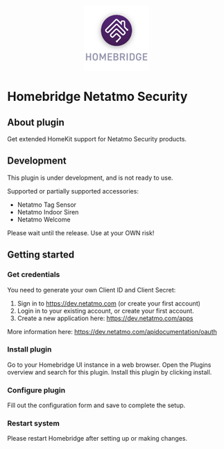 <p align="center">
<img src="https://github.com/homebridge/branding/raw/master/logos/homebridge-wordmark-logo-vertical.png" width="150">
</p>

# Homebridge Netatmo Security
## About plugin
Get extended HomeKit support for Netatmo Security products.

## Development
This plugin is under development, and is not ready to use.

Supported or partially supported accessories:
- Netatmo Tag Sensor
- Netatmo Indoor Siren
- Netatmo Welcome

Please wait until the release. Use at your OWN risk!

## Getting started

### Get credentials
You need to generate your own Client ID and Client Secret:
1. Sign in to https://dev.netatmo.com (or create your first account)
2. Login in to your existing account, or create your first account.
3. Create a new application here: https://dev.netatmo.com/apps

More information here: https://dev.netatmo.com/apidocumentation/oauth

### Install plugin
Go to your Homebridge UI instance in a web browser.
Open the Plugins overview and search for this plugin.
Install this plugin by clicking install.

### Configure plugin
Fill out the configuration form and save to complete the setup.

### Restart system
Please restart Homebridge after setting up or making changes.
